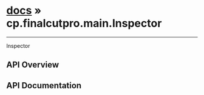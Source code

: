 # [docs](index.md) » cp.finalcutpro.main.Inspector
---

Inspector

## API Overview

## API Documentation

